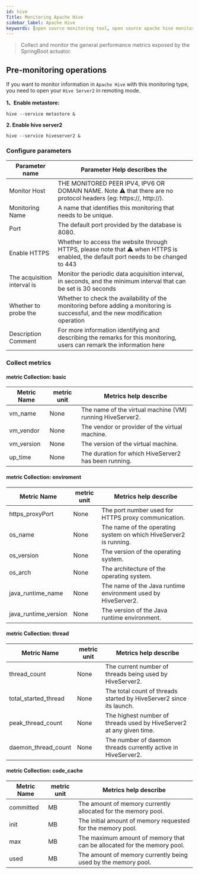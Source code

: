 ```yaml
---
id: hive 
Title: Monitoring Apache Hive  
sidebar_label: Apache Hive
keywords: [open source monitoring tool, open source apache hive monitoring tool, monitoring apache hive metrics]
---
```


> Collect and monitor the general performance metrics exposed by the SpringBoot actuator.

## Pre-monitoring operations

If you want to monitor information in `Apache Hive` with this monitoring type, you need to open your `Hive Server2` in remoting mode.

**1、Enable metastore:**

```shell
hive --service metastore &
```
**2. Enable hive server2**

```shell
hive --service hiveserver2 &
```

### Configure parameters

| Parameter name | Parameter Help describes the |
| ------------ |------------------------------------------------------|
| Monitor Host | THE MONITORED PEER IPV4, IPV6 OR DOMAIN NAME. Note ⚠️ that there are no protocol headers (eg: https://, http://). |
| Monitoring Name | A name that identifies this monitoring that needs to be unique. |
| Port | The default port provided by the database is 8080. |
| Enable HTTPS | Whether to access the website through HTTPS, please note that ⚠️ when HTTPS is enabled, the default port needs to be changed to 443 |
| The acquisition interval is | Monitor the periodic data acquisition interval, in seconds, and the minimum interval that can be set is 30 seconds |
| Whether to probe the | Whether to check the availability of the monitoring before adding a monitoring is successful, and the new modification operation | will continue only if the probe is successful
| Description Comment | For more information identifying and describing the remarks for this monitoring, users can remark the information here |

### Collect metrics

#### metric Collection: basic

| Metric Name | metric unit | Metrics help describe |
|-------------| -------- |--------------------------------|
| vm_name     | None | The name of the virtual machine (VM) running HiveServer2. |
| vm_vendor   | None | The vendor or provider of the virtual machine. |
| vm_version  | None | The version of the virtual machine. |
| up_time     | None | The duration for which HiveServer2 has been running. |

#### metric Collection: enviroment

| Metric Name     | metric unit | Metrics help describe               |
|-----------------| -------- |-------------------------------------|
| https_proxyPort | None | The port number used for HTTPS proxy communication. |
| os_name         | None | The name of the operating system on which HiveServer2 is running. |
| os_version      | None | The version of the operating system.|
| os_arch         | None | The architecture of the operating system.|
| java_runtime_name      | None | The name of the Java runtime environment used by HiveServer2. |
| java_runtime_version     | None | The version of the Java runtime environment. |

#### metric Collection: thread

| Metric Name | metric unit | Metrics help describe |
| ---------------- |------|--------------------|
| thread_count             | None | The current number of threads being used by HiveServer2. |
| total_started_thread | None | The total count of threads started by HiveServer2 since its launch. | 
| peak_thread_count | None | The highest number of threads used by HiveServer2 at any given time. |
| daemon_thread_count | None | The number of daemon threads currently active in HiveServer2. |

#### metric Collection: code_cache

| Metric Name | metric unit | Metrics help describe                      |
|-------------|-------------|--------------------------------------------|
| committed   | MB          | The amount of memory currently allocated for the memory pool. |
| init        | MB          | The initial amount of memory requested for the memory pool. |
| max         | MB          | The maximum amount of memory that can be allocated for the memory pool. |
| used        | MB          | The amount of memory currently being used by the memory pool. |




